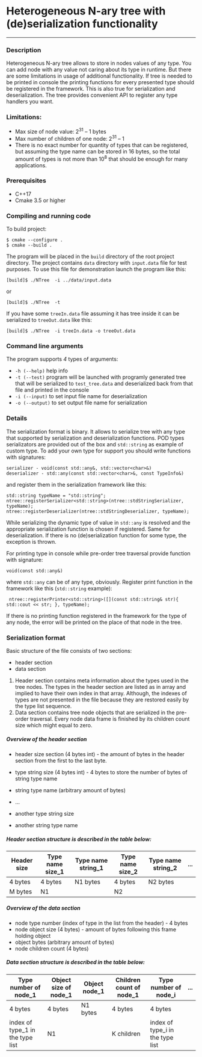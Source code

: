 # Heterogeneous  N-ary tree with (de)serialization functionality
---

### Description

Heterogeneous N-ary tree allows to store in nodes values of any type. You can add node with any value
not caring about its type in runtime. But there are some limitations in usage of additional functionality.
If tree is needed to be printed in console the printing functions for every presented type should be registered in the
framework. This is also true for serialization and deserialization. The tree provides convenient API to register any type
handlers you want.

### Limitations:
- Max size of node value: 2<sup>31</sup> – 1 bytes
- Max number of children of one node: 2<sup>31</sup> – 1
- There is no exact number for quantity of types that can be registered, but assuming the type name
can be stored in 16 bytes, so the total amount of types is not more than 10<sup>8</sup> that should be enough for many
applications.

### Prerequisites
- C++17 
- Cmake 3.5 or higher

### Compiling and running code
To build project:
```
$ cmake --configure .
$ cmake --build .
```
The program will be placed in the `build` directory of the root project directory.
The project contains `data` directory with `input.data` file for test purposes. 
To use this file for demonstration launch the program like this:
```
[build]$ ./NTree  -i ../data/input.data
```
or
```
[build]$ ./NTree  -t
```
If you have some `treeIn.data` file assuming it has tree inside 
it can be serialized to `treeOut.data` like this:
```
[build]$ ./NTree  -i treeIn.data -o treeOut.data
```

### Command line arguments
The program supports _4_ types of arguments:
* `-h (--help)` help info
* `-t (--test)` program will be launched with programly generated tree that will be
serialized to `test_tree.data` and deserialized back from that file and printed in the
console
* `-i (--input)` to set input file name for deserialization
* `-o (--output)` to set output file name for serialization

### Details
The serialization format is binary. It allows to serialize tree with any type
that supported by serialization and deserialization functions. POD types
serializators are provided out of the box and `std::string` as example of custom type. 
To add your own type for support you should write functions with signatures:
```
serializer - void(const std::any&, std::vector<char>&)
deserializer - std::any(const std::vector<char>&, const TypeInfo&)
```
and register them in the serialization framework like this:
```
std::string typeName = "std::string";
ntree::registerSerializer<std::string>(ntree::stdStringSerializer, typeName);
ntree::registerDeserializer(ntree::stdStringDeserializer, typeName);
```
While serializing the dynamic type of value in `std::any` is resolved and the appropriate serialization function is chosen
if registered. Same for deserialization. If there is no (de)serialization function for some type, the exception is thrown.

For printing type in console while pre-order tree traversal provide function with signature:
```
void(const std::any&)
```
where `std::any` can be of any type, obviously. Register print function in the framework like this (`std::string` example):
```
 ntree::registerPrinter<std::string>([](const std::string& str){ std::cout << str; }, typeName);
```
If there is no printing function registered in the framework for the type of any node, the error will be printed on the
place of that node in the tree.


### Serialization format

Basic structure of the file consists of two sections: 
* header section
* data section

1. Header section contains meta information about the types used in the tree nodes.
The types in the header section are listed as in array and implied to have their own index in that array.
Although, the indexes of types are not presented in the file because they are restored easily by the type 
list sequence.
2. Data section contains tree node objects that are serialized in the pre-order traversal. Every node 
data frame is finished by its children count size which might equal to zero.

#####  Overview of the header section
* header size section (4 bytes int) - the amount of bytes in the header section from the first to the last byte.
* type string size (4 bytes int) - 4 bytes to store the number of bytes of string type name
* string type name (arbitrary amount of bytes)

* ...

* another type string size
* another string type name

##### Header section structure is described in the table below:

| Header size  | Type name size_1  |Type name string_1| Type name size_2| Type name string_2|...|
| ------------- | ------------- |------------- |------------- |------------- |------------- |
| 4 bytes  | 4 bytes  | N1 bytes  | 4 bytes | N2 bytes|
| M bytes  | N1  |  | N2|


#####  Overview of the data section
* node type number (index of type in the list from the header) - 4 bytes
* node object size (4 bytes) - amount of bytes following this frame holding object 
* object bytes (arbitrary amount of bytes)
* node children count (4 bytes)
				
##### Data section structure is described in the table below:	

| Type number of node_1  | Object size of node_1  | Object node_1| Children count of node_1 | Type number of node_i|...|
| ------------- | ------------- |------------- |------------- |------------- |------------- |
| 4 bytes  | 4 bytes  | N1 bytes  | 4 bytes | 4 bytes|
| index of type_1 in the type list  | N1  |  | K children| index of type_i in the type list|